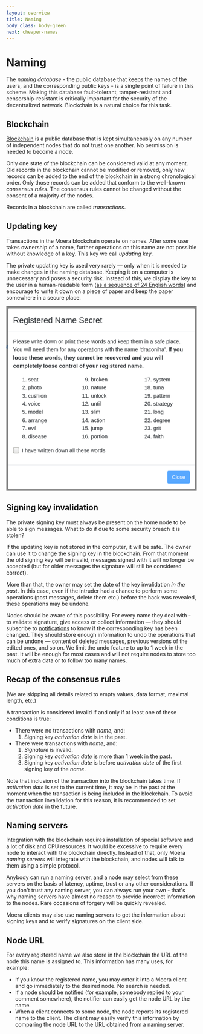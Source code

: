 ```yaml
---
layout: overview
title: Naming
body_class: body-green
next: cheaper-names
---
```


# Naming

The *naming database* - the public database that keeps the names of the
users, and the corresponding public keys - is a single point of failure
in this scheme. Making this database fault-tolerant, tamper-resistant
and censorship-resistant is critically important for the security of the
decentralized network. Blockchain is a natural choice for this task.

## Blockchain

[Blockchain][1] is a public database that is kept simultaneously on any
number of independent nodes that do not trust one another. No permission
is needed to become a node.
 
Only one state of the blockchain can be considered valid at any moment.
Old records in the blockchain cannot be modified or removed, only new
records can be added to the end of the blockchain in a strong
chronological order. Only those records can be added that conform to the
well-known *consensus rules*. The consensus rules cannot be changed
without the consent of a majority of the nodes.

Records in a blockchain are called *transactions*.

## Updating key

Transactions in the Moera blockchain operate on names. After some user
takes ownership of a name, further operations on this name are not
possible without knowledge of a key. This key we call *updating key*.

The private updating key is used very rarely — only when it is needed to
make changes in the naming database. Keeping it on a computer is
unnecessary and poses a security risk. Instead of this, we display the
key to the user in a human-readable form ([as a sequence of 24 English
words][4]) and encourage to write it down on a piece of paper and keep
the paper somewhere in a secure place.

![Updating key in a human-readable form][2]

## Signing key invalidation

The private signing key must always be present on the home node to be
able to sign messages. What to do if due to some security breach it is
stolen?

If the updating key is not stored in the computer, it will be safe. The
owner can use it to change the signing key in the blockchain. From that
moment the old signing key will be invalid, messages signed with it will
no longer be accepted (but for older messages the signature will still
be considered correct).

More than that, the owner may set the date of the key invalidation *in
the past*. In this case, even if the intruder had a chance to perform
some operations (post messages, delete them etc.) before the hack was
revealed, these operations may be undone.

Nodes should be aware of this possibility. For every name they deal with
\- to validate signature, give access or collect information — they
should subscribe to [notifications][3] to know if the corresponding key
has been changed. They should store enough information to undo the
operations that can be undone — content of deleted messages, previous
versions of the edited ones, and so on. We limit the undo feature to up
to 1 week in the past. It will be enough for most cases and will not
require nodes to store too much of extra data or to follow too many
names.

## Recap of the consensus rules

(We are skipping all details related to empty values, data format,
maximal length, etc.)

A transaction is considered invalid if and only if at least one of these
conditions is true:

* There were no transactions with *name*, and:
  1. Signing key *activation date* is in the past.
* There were transactions with *name*, and:
  1. *Signature* is invalid.
  2. Signing key *activation date* is more than 1 week in the past.
  3. Signing key *activation date* is before *activation date* of the
     first signing key of the *name*.

Note that inclusion of the transaction into the blockchain takes time.
If *activation date* is set to the current time, it may be in the past
at the moment when the transaction is being included in the
blockchain. To avoid the transaction invalidation for this reason, it is
recommended to set *activation date* in the future.

## Naming servers 

Integration with the blockchain requires installation of special
software and a lot of disk and CPU resources. It would be excessive to
require every node to interact with the blockchain directly.
Instead of that, only Moera *naming servers* will integrate with the
blockchain, and nodes will talk to them using a simple protocol.

Anybody can run a naming server, and a node may select from these
servers on the basis of latency, uptime, trust or any other
considerations. If you don't trust any naming server, you can always run
your own - that's why naming servers have almost no reason to provide
incorrect information to the nodes. Rare occasions of forgery will be
quickly revealed.

Moera clients may also use naming servers to get the information about
signing keys and to verify signatures on the client side.

## Node URL

For every registered name we also store in the blockchain the URL of the
node this name is assigned to. This information has many uses, for
example:

* If you know the registered name, you may enter it into a Moera client
  and go immediately to the desired node. No search is needed.
* If a node should be [notified][3] (for example, somebody replied to
  your comment somewhere), the notifier can easily get the node URL by
  the name.
* When a client connects to some node, the node reports its registered
  name to the client. The client may easily verify this information by
  comparing the node URL to the URL obtained from a naming server.

[1]: https://www.coindesk.com/information/what-is-blockchain-technology
[2]: /assets/images/Updating-Key-Words.png
[3]: /overview/notifications.html
[4]: https://github.com/bitcoin/bips/blob/master/bip-0039.mediawiki
